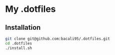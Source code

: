 # My .dotfiles

## Installation
```sh
git clone git@github.com:bacali95/.dotfiles.git
cd .dotfiles
./install.sh
```
